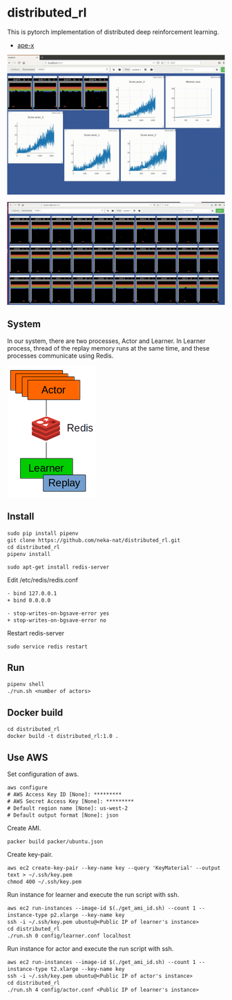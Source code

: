 # distributed_rl

This is pytorch implementation of distributed deep reinforcement learning.

* [ape-x](https://arxiv.org/abs/1803.00933)

![image](images/image.gif)

![actors](images/actors.gif)

## System
In our system, there are two processes, Actor and Learner.
In Learner process, thread of the replay memory runs at the same time,
and these processes communicate using Redis.

![system](images/system.png)

## Install

```
sudo pip install pipenv
git clone https://github.com/neka-nat/distributed_rl.git
cd distributed_rl
pipenv install
```

```
sudo apt-get install redis-server
```

Edit /etc/redis/redis.conf

```
- bind 127.0.0.1
+ bind 0.0.0.0
```

```
- stop-writes-on-bgsave-error yes
+ stop-writes-on-bgsave-error no
```

Restart redis-server

```
sudo service redis restart
```

## Run

```
pipenv shell
./run.sh <number of actors>
```

## Docker build

```
cd distributed_rl
docker build -t distributed_rl:1.0 .
```

## Use AWS

Set configuration of aws.

```
aws configure
# AWS Access Key ID [None]: *********
# AWS Secret Access Key [None]: *********
# Default region name [None]: us-west-2
# Default output format [None]: json
```

Create AMI.

```
packer build packer/ubuntu.json
```

Create key-pair.

```
aws ec2 create-key-pair --key-name key --query 'KeyMaterial' --output text > ~/.ssh/key.pem
chmod 400 ~/.ssh/key.pem
```

Run instance for learner and execute the run script with ssh.

```
aws ec2 run-instances --image-id $(./get_ami_id.sh) --count 1 --instance-type p2.xlarge --key-name key
ssh -i ~/.ssh/key.pem ubuntu@<Public IP of learner's instance>
cd distributed_rl
./run.sh 0 config/learner.conf localhost
```

Run instance for actor and execute the run script with ssh.

```
aws ec2 run-instances --image-id $(./get_ami_id.sh) --count 1 --instance-type t2.xlarge --key-name key
ssh -i ~/.ssh/key.pem ubuntu@<Public IP of actor's instance>
cd distributed_rl
./run.sh 4 config/actor.conf <Public IP of learner's instance>
```
